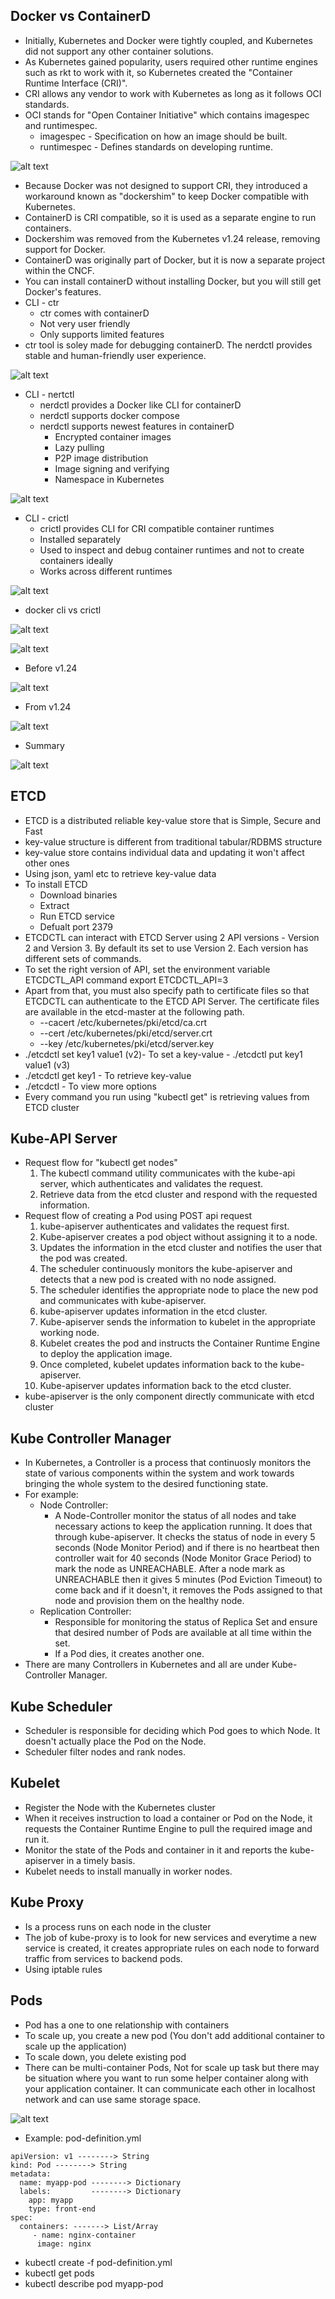 ## Docker vs ContainerD

- Initially, Kubernetes and Docker were tightly coupled, and Kubernetes did not support any other container solutions.
- As Kubernetes gained popularity, users required other runtime engines such as rkt to work with it, so Kubernetes created the "Container Runtime Interface (CRI)".
- CRI allows any vendor to work with Kubernetes as long as it follows OCI standards.
- OCI stands for "Open Container Initiative" which contains imagespec and runtimespec.
    - imagespec - Specification on how an image should be built.
    - runtimespec - Defines standards on developing runtime.

![alt text](image.png)
- Because Docker was not designed to support CRI, they introduced a workaround known as "dockershim" to keep Docker compatible with Kubernetes.
- ContainerD is CRI compatible, so it is used as a separate engine to run containers.
- Dockershim was removed from the Kubernetes v1.24 release, removing support for Docker.
- ContainerD was originally part of Docker, but it is now a separate project within the CNCF.
- You can install containerD without installing Docker, but you will still get Docker's features.
- CLI - ctr
    - ctr comes with containerD
    - Not very user friendly
    - Only supports limited features
- ctr tool is soley made for debugging containerD. The nerdctl provides stable and human-friendly user experience.

![alt text](image-1.png)
- CLI - nertctl
    - nerdctl provides a Docker like CLI for containerD
    - nerdctl supports docker compose
    - nerdctl supports newest features in containerD
        - Encrypted container images
        - Lazy pulling
        - P2P image distribution
        - Image signing and verifying
        - Namespace in Kubernetes

![alt text](image-2.png)
- CLI - crictl
    - crictl provides CLI for CRI compatible container runtimes
    - Installed separately
    - Used to inspect and debug container runtimes and not to create containers ideally
    - Works across different runtimes

![alt text](image-3.png)
- docker cli vs crictl

![alt text](image-4.png)

![alt text](image-5.png)

- Before v1.24

![alt text](image-6.png)
- From v1.24

![alt text](image-8.png)
- Summary

![alt text](image-9.png)

## ETCD
- ETCD is a distributed reliable key-value store that is Simple, Secure and Fast
- key-value structure is different from traditional tabular/RDBMS structure
- key-value store contains individual data and updating it won't affect other ones
- Using json, yaml etc to retrieve key-value data
- To install ETCD
    - Download binaries
    - Extract
    - Run ETCD service
    - Defualt port 2379
- ETCDCTL can interact with ETCD Server using 2 API versions - Version 2 and Version 3.  By default its set to use Version 2. Each version has different sets of commands.
- To set the right version of API, set the environment variable ETCDCTL_API command export ETCDCTL_API=3
- Apart from that, you must also specify path to certificate files so that ETCDCTL can authenticate to the ETCD API Server. The certificate files are available in the etcd-master at the following path.
    - --cacert /etc/kubernetes/pki/etcd/ca.crt     
    - --cert /etc/kubernetes/pki/etcd/server.crt     
    - --key /etc/kubernetes/pki/etcd/server.key
- ./etcdctl set key1 value1 (v2)- To set a key-value - ./etcdctl put key1 value1 (v3)
- ./etcdctl get key1 - To retrieve key-value
- ./etcdctl - To view more options
- Every command you run using "kubectl get" is retrieving values from ETCD cluster

## Kube-API Server
- Request flow for "kubectl get nodes"
    1. The kubectl command utility communicates with the kube-api server, which authenticates and validates the request.
    2. Retrieve data from the etcd cluster and respond with the requested information.
- Request flow of creating a Pod using POST api request
    1. kube-apiserver authenticates and validates the request first.
    2. Kube-apiserver creates a pod object without assigning it to a node.
    3. Updates the information in the etcd cluster and notifies the user that the pod was created.
    4. The scheduler continuously monitors the kube-apiserver and detects that a new pod is created with no node assigned.
    5. The scheduler identifies the appropriate node to place the new pod and communicates with kube-apiserver.
    6. kube-apiserver updates information in the etcd cluster.
    7. Kube-apiserver sends the information to kubelet in the appropriate working node.
    8. Kubelet creates the pod and instructs the Container Runtime Engine to deploy the application image.
    9. Once completed, kubelet updates information back to the kube-apiserver.
    10. Kube-apiserver updates information back to the etcd cluster.
- kube-apiserver is the only component directly communicate with etcd cluster

## Kube Controller Manager
- In Kubernetes, a Controller is a process that continuosly monitors the state of various components within the system and work towards bringing the whole system to the desired functioning state.
- For example: 
    - Node Controller:
        - A Node-Controller monitor the status of all nodes and take necessary actions to keep the application running. It does that through kube-apiserver. It checks the status of node in every 5 seconds (Node Monitor Period) and if there is no heartbeat then controller wait for 40 seconds (Node Monitor Grace Period) to mark the node as UNREACHABLE. After a node mark as UNREACHABLE then it gives 5 minutes (Pod Eviction Timeout) to come back and if it doesn't, it removes the Pods assigned to that node and provision them on the healthy node.
    - Replication Controller:
        - Responsible for monitoring the status of Replica Set and ensure that desired number of Pods are available at all time within the set.
        - If a Pod dies, it creates another one.
- There are many Controllers in Kubernetes and all are under Kube-Controller Manager.

## Kube Scheduler
- Scheduler is responsible for deciding which Pod goes to which Node. It doesn't actually place the Pod on the Node.
- Scheduler filter nodes and rank nodes.

## Kubelet
- Register the Node with the Kubernetes cluster
- When it receives instruction to load a container or Pod on the Node, it requests the Container Runtime Engine to pull the required image and run it.
- Monitor the state of the Pods and container in it and reports the kube-apiserver in a timely basis.
- Kubelet needs to install manually in worker nodes.

## Kube Proxy
- Is a process runs on each node in the cluster
- The job of kube-proxy is to look for new services and everytime a new service is created, it creates appropriate rules on each node to forward traffic from services to backend pods.
- Using iptable rules

## Pods
- Pod has a one to one relationship with containers
- To scale up, you create a new pod (You don't add additional container to scale up the application)
- To scale down, you delete existing pod
- There can be multi-container Pods, Not for scale up task but there may be situation where you want to run some helper container along with your application container. It can communicate each other in localhost network and can use same storage space.

![alt text](image-10.png)

- Example: pod-definition.yml
```
apiVersion: v1 --------> String
kind: Pod --------> String
metadata:
  name: myapp-pod --------> Dictionary
  labels:         --------> Dictionary
    app: myapp   
    type: front-end
spec:
  containers: -------> List/Array
     - name: nginx-container
      image: nginx
```
- kubectl create -f pod-definition.yml
- kubectl get pods
- kubectl describe pod myapp-pod

